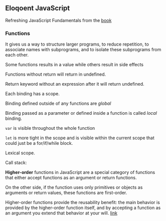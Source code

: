 ## Eloqoent JavaScript  

Refreshing JavaScript Fundamentals from the [book](https://eloquentjavascript.net/) 


### Functions

It gives us a way to structure larger programs, to reduce repetition, to associate names with subprograms, and to isolate these subprograms from each other.

Some functions results in a value while others result in side effects

Functions without return will return in undefined.

Return keyword without an expression after it will return undefined.

Each binding has a scope.

Binding defined outside of any functions are _global_

Binding passed as a parameter or defined inside a function is called _local_ binding.

``var`` is visible throughout the whole function

``let`` is more tight in the scope and is visible within the current scope that could just be a for/if/while block.

Lexical scope. 

Call stack: 

__Higher-order__ functions in JavaScript are a special category of functions that either accept functions as an argument or return functions.

On the other side, if the function uses only primitives or objects as arguments or return values, these functions are first-order.

Higher-order functions provide the reusability benefit: the main behavior is provided by the higher-order function itself, and by accepting a function as an argument you extend that behavior at your will. [link](https://dmitripavlutin.com/javascript-higher-order-functions/#5-conclusion)